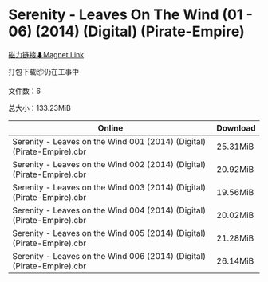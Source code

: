 # Serenity - Leaves On The Wind (01 - 06) (2014) (Digital) (Pirate-Empire)

[磁力链接⬇Magnet Link](magnet:?xt=urn:btih:906db58693995a8cc931903ff5b8ba31fd0ae083&dn=Serenity%20-%20Leaves%20On%20The%20Wind%20%2801%20-%2006%29%20%282014%29%20%28Digital%29%20%28Pirate-Empire%29)

打包下载📦仍在工事中

文件数：6

总大小：133.23MiB

Online | Download
--- | ---
Serenity - Leaves on the Wind 001 (2014) (Digital) (Pirate-Empire).cbr | 25.31MiB
Serenity - Leaves on the Wind 002 (2014) (Digital) (Pirate-Empire).cbr | 20.92MiB
Serenity - Leaves on the Wind 003 (2014) (Digital) (Pirate-Empire).cbr | 19.56MiB
Serenity - Leaves on the Wind 004 (2014) (Digital) (Pirate-Empire).cbr | 20.02MiB
Serenity - Leaves on the Wind 005 (2014) (Digital) (Pirate-Empire).cbr | 21.28MiB
Serenity - Leaves on the Wind 006 (2014) (Digital) (Pirate-Empire).cbr | 26.14MiB